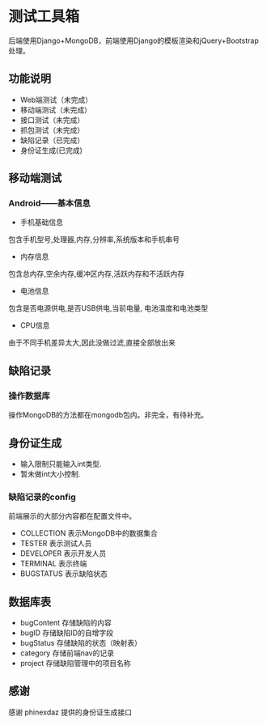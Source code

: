 # 测试工具箱
后端使用Django+MongoDB，前端使用Django的模板渲染和jQuery+Bootstrap处理。

## 功能说明
* Web端测试（未完成）
* 移动端测试（未完成）
* 接口测试（未完成）
* 抓包测试（未完成）
* 缺陷记录（已完成）
* 身份证生成(已完成)

## 移动端测试
### Android——基本信息

* 手机基础信息

包含手机型号,处理器,内存,分辨率,系统版本和手机串号

* 内存信息

包含总内存,空余内存,缓冲区内存,活跃内存和不活跃内存

* 电池信息

包含是否电源供电,是否USB供电,当前电量, 电池温度和电池类型

* CPU信息

由于不同手机差异太大,因此没做过滤,直接全部放出来

## 缺陷记录
### 操作数据库
操作MongoDB的方法都在mongodb包内。非完全，有待补充。

## 身份证生成

* 输入限制只能输入int类型.
* 暂未做int大小控制.


### 缺陷记录的config
前端展示的大部分内容都在配置文件中。

* COLLECTION 表示MongoDB中的数据集合
* TESTER 表示测试人员
* DEVELOPER 表示开发人员
* TERMINAL 表示终端
* BUGSTATUS 表示缺陷状态

## 数据库表

* bugContent 存储缺陷的内容
* bugID 存储缺陷ID的自增字段
* bugStatus 存储缺陷的状态（映射表）
* category 存储前端nav的记录
* project 存储缺陷管理中的项目名称

## 感谢
感谢 phinexdaz 提供的身份证生成接口